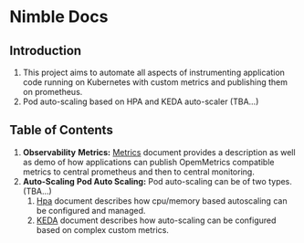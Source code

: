 # Nimble Docs

## Introduction

1. This project aims to automate all aspects of instrumenting application code running on Kubernetes with custom metrics and publishing them on prometheus.
2. Pod auto-scaling based on HPA and KEDA auto-scaler (TBA...)

## Table of Contents

1. **Observability**
       **Metrics:** [Metrics](./docs/metrics.md) document provides a description as well as demo of how applications can publish OpemMetrics compatible metrics to central prometheus and then to central monitoring.
2. **Auto-Scaling**
     **Pod Auto Scaling:** Pod auto-scaling can be of two types.(TBA...)
      1. [Hpa](./demos/hpa/) document describes how cpu/memory based autoscaling can be configured and managed.
      2. [KEDA](./docs/keda.md) document describes how auto-scaling can be configured based on complex custom metrics.
